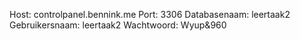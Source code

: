 Host: controlpanel.bennink.me
Port: 3306
Databasenaam: leertaak2
Gebruikersnaam: leertaak2
Wachtwoord: Wyup&960
